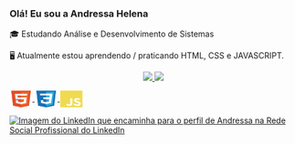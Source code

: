 ### Olá! Eu sou a Andressa Helena

🎓 Estudando Análise e Desenvolvimento de Sistemas

🖥️ Atualmente estou aprendendo / praticando HTML, CSS e JAVASCRIPT.

<div align="center">
  <a href="https://github.com/AndressaHelena">
  <img height="180em" src="https://github-readme-stats.vercel.app/api?username=AndressaHelena&show_icons=true&theme=dracula&include_all_commits=true&count_private=true"/>
  <img height="180em" src="https://github-readme-stats.vercel.app/api/top-langs/?username=AndressaHelena&layout=compact&langs_count=7&theme=dracula"/>
</div>

<img
align="center"
alt="Andressa-HTML5"
height="30"
width="40"
src="https://raw.githubusercontent.com/devicons/devicon/master/icons/html5/html5-original.svg"
/>
<img
align="center"
alt="Andressa-CSS3"
height="30"
width="40"
src="https://raw.githubusercontent.com/devicons/devicon/master/icons/css3/css3-original.svg"
/>
<img
align="center"
alt="Andressa-Js"
height="30"
width="40"
src="https://raw.githubusercontent.com/devicons/devicon/master/icons/javascript/javascript-plain.svg"
/>



<div>
  <a href="https://www.linkedin.com/in/andressa-helena-26a68621a/"      target="_blank"
  >
  <img
    src="https://img.shields.io/badge/-Andressa Helena-%230077B5?Style=for-the-badge&logo=linkedin&logoColor=white" alt="Imagem do LinkedIn que encaminha para o perfil de Andressa na Rede Social Profissional do LinkedIn"
    target="_blank"
  />        
</div>

